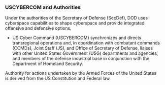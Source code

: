 ### USCYBERCOM and Authorities

Under the authorities of the Secretary of Defense (SecDef), DOD uses cyberspace capabilities to shape cyberspace and provide integrated offensive and defensive options.

- US Cyber Command (USCYBERCOM) synchronizes and directs transregional operations and, in coordination with combatant commands (CCMDs), Joint Staff (JS), and Office of Secretary of Defense, liaises with other United States Government (USG) departments and agencies, and members of the defense industrial base in conjunction with the Department of Homeland Security.

Authority for actions undertaken by the Armed Forces of the United States is derived from the US Constitution and Federal law.
